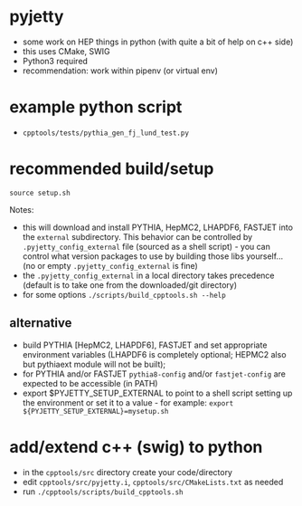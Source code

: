 # pyjetty

- some work on HEP things in python (with quite a bit of help on c++ side)
- this uses CMake, SWIG
- Python3 required
- recommendation: work within pipenv (or virtual env)

# example python script

 - `cpptools/tests/pythia_gen_fj_lund_test.py`

# recommended build/setup

```
source setup.sh
```

Notes: 
- this will download and install PYTHIA, HepMC2, LHAPDF6, FASTJET into the `external` subdirectory. This behavior can be controlled by `.pyjetty_config_external` file (sourced as a shell script) - you can control what version packages to use by building those libs yourself... (no or empty `.pyjetty_config_external` is fine)
- the `.pyjetty_config_external` in a local directory takes precedence (default is to take one from the downloaded/git directory)
- for some options `./scripts/build_cpptools.sh --help`

## alternative

- build PYTHIA [HepMC2, LHAPDF6], FASTJET and set appropriate environment variables (LHAPDF6 is completely optional; HEPMC2 also but pythiaext module will not be built);
- for PYTHIA and/or FASTJET `pythia8-config` and/or `fastjet-config` are expected to be accessible (in PATH)
- export $PYJETTY_SETUP_EXTERNAL to point to a shell script setting up the environment or set it to a value - for example: `export ${PYJETTY_SETUP_EXTERNAL}=mysetup.sh`

# add/extend c++ (swig) to python

- in the `cpptools/src` directory create your code/directory
- edit `cpptools/src/pyjetty.i`, `cpptools/src/CMakeLists.txt` as needed
- run `./cpptools/scripts/build_cpptools.sh`

